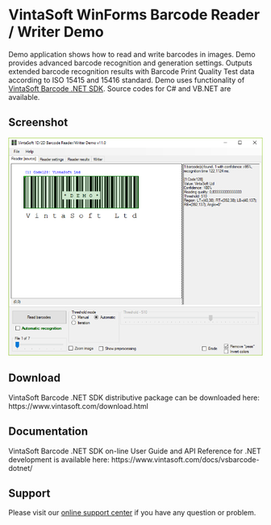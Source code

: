 <h1>VintaSoft WinForms Barcode Reader / Writer Demo</h1>

Demo application shows how to read and write barcodes in images. Demo provides advanced barcode recognition and generation settings. Outputs extended barcode recognition results with Barcode Print Quality Test data according to ISO 15415 and 15416 standard. Demo uses functionality of <a href="https://www.vintasoft.com/vsbarcode-dotnet-index.html">VintaSoft Barcode .NET SDK</a>. Source codes for C# and VB.NET are available.

<h2>Screenshot</h2>
<img src="vintasoft-barcode-reader-writer-demo.png" alt="VintaSoft Barcode Reader / Writer Demo">


<h2>Download</h2>
VintaSoft Barcode .NET SDK distributive package can be downloaded here: https://www.vintasoft.com/download.html


<h2>Documentation</h2>
VintaSoft Barcode .NET SDK on-line User Guide and API Reference for .NET development is available here: https://www.vintasoft.com/docs/vsbarcode-dotnet/


<h2>Support</h2>
Please visit our <a href="https://www.vintasoft.com/support/">online support center</a> if you have any question or problem.
